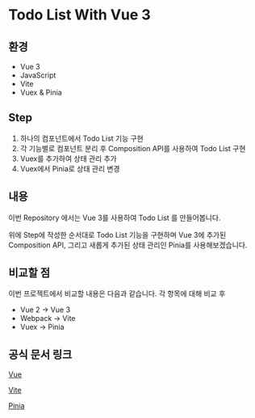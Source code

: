 # Todo List With Vue 3

## 환경

* Vue 3
* JavaScript
* Vite
* Vuex & Pinia

## Step

1. 하나의 컴포넌트에서 Todo List 기능 구현
2. 각 기능별로 컴포넌트 분리 후 Composition API를 사용하여 Todo List 구현
3. Vuex를 추가하여 상태 관리 추가
4. Vuex에서 Pinia로 상태 관리 변경

## 내용
이번 Repository 에서는 Vue 3를 사용하여 Todo List 를 만들어봅니다.

위에 Step에 작성한 순서대로 Todo List 기능을 구현하며 Vue 3에 추가된 Composition API,
그리고 새롭게 추가된 상태 관리인 Pinia를 사용해보겠습니다.


## 비교할 점
이번 프로젝트에서 비교할 내용은 다음과 같습니다.
각 항목에 대해 비교 후 

* Vue 2 -> Vue 3
* Webpack -> Vite
* Vuex -> Pinia

## 공식 문서 링크
[Vue](https://vuejs.org/)

[Vite](https://vitejs.dev/guide/)

[Pinia](https://pinia.vuejs.org/)